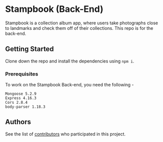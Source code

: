 # Stampbook (Back-End)

Stampbook is a collection album app, where users take photographs close to landmarks and check them off of their collections. This repo is for the back-end.

## Getting Started

Clone down the repo and install the dependencies using `npm i`.

### Prerequisites

To work on the Stampbook Back-end, you need the following - 

```
Mongoose 5.2.9
Express 4.16.3
Cors 2.8.4
body-parser 1.18.3
```

## Authors

See the list of [contributors](https://github.com/your/project/contributors) who participated in this project.

